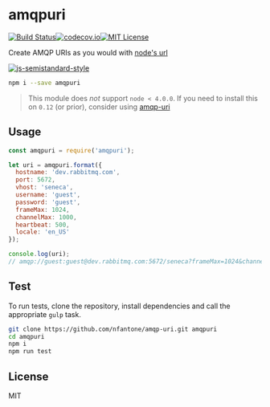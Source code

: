 # amqpuri
[![Build Status](https://travis-ci.org/nfantone/amqp-uri.svg?branch=develop)](https://travis-ci.org/nfantone/amqp-uri)[![codecov.io](https://codecov.io/github/nfantone/amqp-uri/coverage.svg?branch=develop)](https://codecov.io/github/nfantone/amqp-uri?branch=develop)[![MIT License](https://img.shields.io/badge/license-MIT-blue.svg?style=flat-square)](https://github.com/nfantone/amqp-uri/blob/master/LICENSE)

Create AMQP URIs as you would with [node's url][1]

[![js-semistandard-style](https://cdn.rawgit.com/flet/semistandard/master/badge.svg)](https://github.com/Flet/semistandard)

```sh
npm i --save amqpuri
```

> This module does _not_ support `node < 4.0.0`. If you need to install this on `0.12` (or prior), consider using [amqp-uri][2]

## Usage

```javascript
const amqpuri = require('amqpuri');

let uri = amqpuri.format({
  hostname: 'dev.rabbitmq.com',
  port: 5672,
  vhost: 'seneca',
  username: 'guest',
  password: 'guest',
  frameMax: 1024,
  channelMax: 1000,
  heartbeat: 500,
  locale: 'en_US'
});

console.log(uri);
// amqp://guest:guest@dev.rabbitmq.com:5672/seneca?frameMax=1024&channelMax=1000&heartbeat=500&locale=en_US
```

## Test
To run tests, clone the repository, install dependencies and call the appropriate `gulp` task.

```sh
git clone https://github.com/nfantone/amqp-uri.git amqpuri
cd amqpuri
npm i
npm run test
```

## License
MIT

[1]: https://nodejs.org/api/url.html
[2]: https://www.npmjs.com/package/amqp-uri
